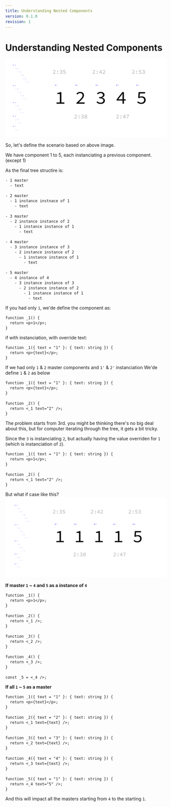 ```yaml
---
title: Understanding Nested Components
version: 0.1.0
revision: 1
---
```


# Understanding Nested Components

![](./assets/component-nested-simple-example-with-numbers.png)

So, let's define the scenario based on above image.

We have component 1 to 5, each instanciating a previous component. (except 1)

As the final tree structire is:

```
- 1 master
  - text

- 2 master
  - 1 instance instnace of 1
    - text

- 3 master
  - 2 instance instance of 2
    - 1 instance instance of 1
      - text

- 4 master
  - 3 instance instance of 3
    - 2 instance instance of 2
      - 1 instance instance of 1
        - text

- 5 master
  - 4 instance of 4
    - 3 instance instance of 3
      - 2 instance instance of 2
        - 1 instance instance of 1
          - text
```

If you had only `1`, we'de define the component as:

```tsx
function _1() {
  return <p>1</p>;
}
```

if with instanciation, with override text:

```tsx
function _1({ text = "1" }: { text: string }) {
  return <p>{text}</p>;
}
```

If we had only `1` & `2` master components and `1'` & `2'` instanciation
We'de define `1` & `2` as below

```tsx
function _1({ text = "1" }: { text: string }) {
  return <p>{text}</p>;
}

function _2() {
  return <_1 text="2" />;
}
```

The problem starts from 3rd. you might be thinking there's no big deal about this, but for computer iterating through the tree, it gets a bit tricky.

Since the `3` is instanciating `2`, but actually having the value overriden for `1` (which is instanciation of `2`).

```tsx
function _1({ text = "1" }: { text: string }) {
  return <p>1</p>;
}

function _2() {
  return <_1 text="2" />;
}
```

But what if case like this?
![](./assets/component-nested-simple-example-with-numbers-skipped-instanciation.png)

**If master `1` ~ `4` and `5` as a instance of `4`**

```tsx
function _1() {
  return <p>1</p>;
}

function _2() {
  return <_1 />;
}

function _3() {
  return <_2 />;
}

function _4() {
  return <_3 />;
}

const _5 = <_4 />;
```

**If all `1` ~ `5` as a master**

```tsx
function _1({ text = "1" }: { text: string }) {
  return <p>{text}</p>;
}

function _2({ text = "2" }: { text: string }) {
  return <_1 text={text} />;
}

function _3({ text = "3" }: { text: string }) {
  return <_2 text={text} />;
}

function _4({ text = "4" }: { text: string }) {
  return <_3 text={text} />;
}

function _5({ text = "1" }: { text: string }) {
  return <_4 text="5" />;
}
```

And this will impact all the masters starting from `4` to the starting `1`.
